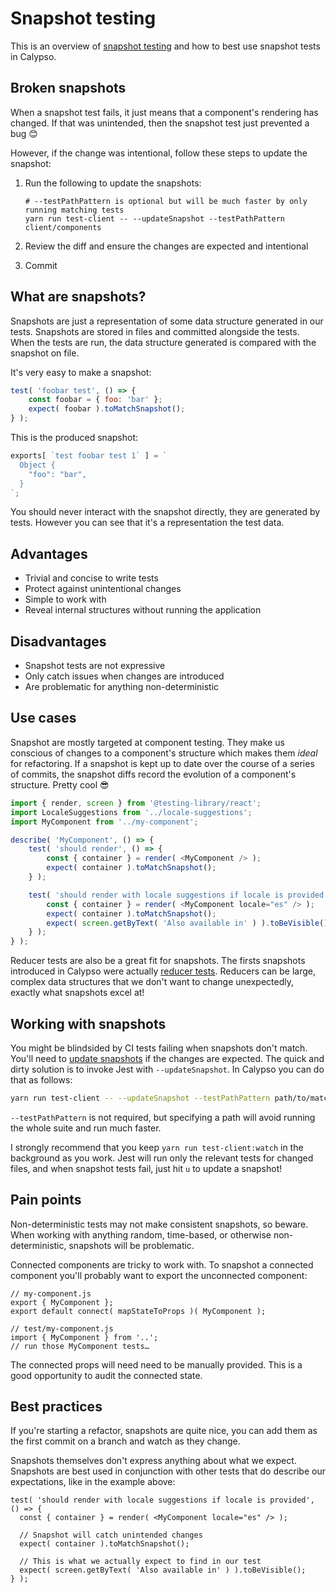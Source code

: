 # Snapshot testing

This is an overview of [snapshot testing] and how to best use snapshot tests in Calypso.

## Broken snapshots

When a snapshot test fails, it just means that a component's rendering has changed. If that was
unintended, then the snapshot test just prevented a bug 😊

However, if the change was intentional, follow these steps to update the snapshot:

1. Run the following to update the snapshots:

   ```
   # --testPathPattern is optional but will be much faster by only running matching tests
   yarn run test-client -- --updateSnapshot --testPathPattern client/components
   ```

1. Review the diff and ensure the changes are expected and intentional

1. Commit

## What are snapshots?

Snapshots are just a representation of some data structure generated in our tests. Snapshots are
stored in files and committed alongside the tests. When the tests are run, the data structure
generated is compared with the snapshot on file.

It's very easy to make a snapshot:

```js
test( 'foobar test', () => {
	const foobar = { foo: 'bar' };
	expect( foobar ).toMatchSnapshot();
} );
```

This is the produced snapshot:

```js
exports[ `test foobar test 1` ] = `
  Object {
    "foo": "bar",
  }
`;
```

You should never interact with the snapshot directly, they are generated by tests. However you can
see that it's a representation the test data.

## Advantages

- Trivial and concise to write tests
- Protect against unintentional changes
- Simple to work with
- Reveal internal structures without running the application

## Disadvantages

- Snapshot tests are not expressive
- Only catch issues when changes are introduced
- Are problematic for anything non-deterministic

## Use cases

Snapshot are mostly targeted at component testing. They make us conscious of changes to a
component's structure which makes them _ideal_ for refactoring. If a snapshot is kept up to date
over the course of a series of commits, the snapshot diffs record the evolution of a component's
structure. Pretty cool 😎

```js
import { render, screen } from '@testing-library/react';
import LocaleSuggestions from '../locale-suggestions';
import MyComponent from '../my-component';

describe( 'MyComponent', () => {
	test( 'should render', () => {
		const { container } = render( <MyComponent /> );
		expect( container ).toMatchSnapshot();
	} );

	test( 'should render with locale suggestions if locale is provided', () => {
		const { container } = render( <MyComponent locale="es" /> );
		expect( container ).toMatchSnapshot();
		expect( screen.getByText( 'Also available in' ) ).toBeVisible();
	} );
} );
```

Reducer tests are also be a great fit for snapshots. The firsts snapshots introduced in Calypso were
actually [reducer tests](https://github.com/Automattic/wp-calypso/blob/e34d15f44c261fd7daa2212017e995883866d603/client/state/comments/test/selectors.js#L133-L142).
Reducers can be large, complex data structures that we don't want to change unexpectedly, exactly
what snapshots excel at!

<h2>Working with snapshots</h2>

You might be blindsided by CI tests failing when snapshots don't match. You'll need to
[update snapshots] if the changes are expected. The quick and dirty solution is to invoke Jest with
`--updateSnapshot`. In Calypso you can do that as follows:

```sh
yarn run test-client -- --updateSnapshot --testPathPattern path/to/match
```

`--testPathPattern` is not required, but specifying a path will avoid running the whole suite and
run much faster.

I strongly recommend that you keep `yarn run test-client:watch` in the background as you work. Jest
will run only the relevant tests for changed files, and when snapshot tests fail, just hit `u` to
update a snapshot!

## Pain points

Non-deterministic tests may not make consistent snapshots, so beware. When working with anything
random, time-based, or otherwise non-deterministic, snapshots will be problematic.

Connected components are tricky to work with. To snapshot a connected component you'll probably want
to export the unconnected component:

```
// my-component.js
export { MyComponent };
export default connect( mapStateToProps )( MyComponent );

// test/my-component.js
import { MyComponent } from '..';
// run those MyComponent tests…
```

The connected props will need need to be manually provided. This is a good opportunity to audit the
connected state.

## Best practices

If you're starting a refactor, snapshots are quite nice, you can add them as the first commit on a
branch and watch as they change.

Snapshots themselves don't express anything about what we expect. Snapshots are best used in
conjunction with other tests that do describe our expectations, like in the example above:

```
test( 'should render with locale suggestions if locale is provided', () => {
  const { container } = render( <MyComponent locale="es" /> );

  // Snapshot will catch unintended changes
  expect( container ).toMatchSnapshot();

  // This is what we actually expect to find in our test
  expect( screen.getByText( 'Also available in' ) ).toBeVisible();
} );
```

[snapshot testing]: https://facebook.github.io/jest/docs/en/snapshot-testing.html
[update snapshots]: https://facebook.github.io/jest/docs/en/snapshot-testing.html#updating-snapshots
